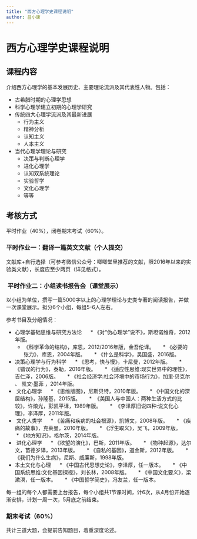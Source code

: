 ```yaml
---
title: "西方心理学史课程说明"
author: 吕小康
---
```




# 西方心理学史课程说明


## 课程内容

介绍西方心理学的基本发展历史、主要理论流派及其代表性人物。包括：

* 古希腊时期的心理学思想
* 科学心理学建立初期的心理学研究
* 传统四大心理学流派及其最新进展
    - 行为主义
    - 精神分析
    - 认知主义
    - 人本主义
* 当代心理学理论与研究
    * 决策与判断心理学
    * 进化心理学
    * 认知双系统理论
    * 实验哲学
    * 文化心理学
    * 等等


## 考核方式

平时作业（40%），闭卷期末考试（60%）。


###  平时作业一：翻译一篇英文文献（个人提交）

文献库+自行选择（可参考微信公众号：唧唧堂里推荐的文献，限2016年以来的实验类文献），长度应至少两页（详见格式）。

###  平时作业二：小组读书报告会（课堂展示）

以小组为单位，撰写一篇5000字以上的心理学理论与史类专著的阅读报告，并做一次课堂展示。拟分6个小组，每组5-6人左右。

参考书目及分组情况：

*  心理学基础思维与研究方法论
      * 《对“伪心理学”说不》，斯坦诺维奇，2012年版。
      * 《科学革命的结构》，库恩，2012/2016年版，金吾伦译。
      * 《必要的张力》，库恩，2004年版。
      * 《什么是科学》，吴国盛，2016版。
*  决策心理学与行为科学
      * 《思考，快与慢》，卡尼曼，2012年版。 
      * 《错误的行为》，泰勒，2016年版。
      * 《适应性思维:现实世界中的理性》，吉仁泽，2006版。
      * 《社会经济学:社会环境中的市场行为》，加里·贝克尔 、 凯文·墨菲 ，2014年版。
*  文化心理学
      *  《思维版图》，尼斯贝特，2010年版。
      *  《中国文化的深层结构》，孙隆基，2015版。
      *  《美国人与中国人：两种生活方式的比较》，许烺光，彭凯平译，1989年版。
      *  《李泽厚旧说四种:说文化心理》，李泽厚，2011年版。
*  文化人类学
      * 《苦痛和疾病的社会根源》，凯博文，2008年版。
      * 《疾痛的故事》，克莱曼，2010年版。
      * 《浮生取义》，吴飞，2009年版。
      * 《地方知识》，格尔茨，2014年版。
*  进化心理学
      * 《欲望的演化》，巴斯，2011年版。
      * 《物种起源》，达尔文，苗德岁译，2013年版。
      * 《自私的基因》，道金斯，2012年版。
      * 《我们为什么生病》，尼斯、威廉斯，1998年版。
 * 本土文化与心理
      * 《中国古代思想史论》，李泽厚，任一版本。
      * 《中国系统思维:文化基因探视》，刘长林，2008年版。
      * 《中国文化要义》，梁漱溟，任一版本。
      * 《中国哲学简史》，冯友兰，任一版本。 

每一组的每个人都需要上台报告，每个小组共1节课时间，计6次，从4月份开始逐渐安排，计划一周一次，5月底之前结束。

### 期末考试（60%）

共计三道大题，会提前告知题目，着重深度论述。
